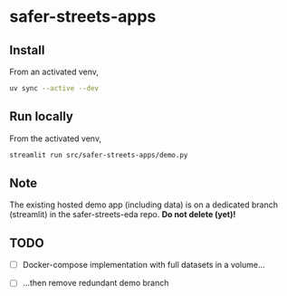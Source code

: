 # safer-streets-apps

## Install

From an activated venv,

```sh
uv sync --active --dev
```

## Run locally

From the activated venv,

```sh
streamlit run src/safer-streets-apps/demo.py
```

## Note

The existing hosted demo app (including data) is on a dedicated branch (streamlit) in the safer-streets-eda repo. **Do
not delete (yet)!**

## TODO

- [ ] Docker-compose implementation with full datasets in a volume...
- [ ] ...then remove redundant demo branch


